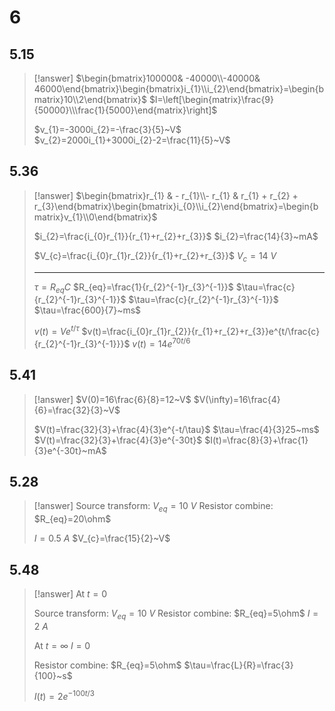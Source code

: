 # 6

## 5.15

> [!answer]
> $\begin{bmatrix}100000& -40000\\-40000& 46000\end{bmatrix}\begin{bmatrix}i_{1}\\i_{2}\end{bmatrix}=\begin{bmatrix}10\\2\end{bmatrix}$
> $I=\left[\begin{matrix}\frac{9}{50000}\\\frac{1}{5000}\end{matrix}\right]$
> 
> $v_{1}=-3000i_{2}=-\frac{3}{5}~V$
> $v_{2}=2000i_{1}+3000i_{2}-2=\frac{11}{5}~V$

## 5.36

> [!answer]
> $\begin{bmatrix}r_{1} & - r_{1}\\- r_{1} & r_{1} + r_{2} + r_{3}\end{bmatrix}\begin{bmatrix}i_{0}\\i_{2}\end{bmatrix}=\begin{bmatrix}v_{1}\\0\end{bmatrix}$
> 
> $i_{2}=\frac{i_{0}r_{1}}{r_{1}+r_{2}+r_{3}}$
> $i_{2}=\frac{14}{3}~mA$
> 
> $V_{c}=\frac{i_{0}r_{1}r_{2}}{r_{1}+r_{2}+r_{3}}$
> $V_{c}=14~V$
> 
> ---
> 
> $\tau=R_{eq}C$
> $R_{eq}=\frac{1}{r_{2}^{-1}r_{3}^{-1}}$
> $\tau=\frac{c}{r_{2}^{-1}r_{3}^{-1}}$
> $\tau=\frac{c}{r_{2}^{-1}r_{3}^{-1}}$
> $\tau=\frac{600}{7}~ms$
> 
> $v(t)=Ve^{t/\tau}$
> $v(t)=\frac{i_{0}r_{1}r_{2}}{r_{1}+r_{2}+r_{3}}e^{t/\frac{c}{r_{2}^{-1}r_{3}^{-1}}}$
> $v(t)=14e^{70t/6}$

## 5.41

> [!answer]
> $V(0)=16\frac{6}{8}=12~V$
> $V(\infty)=16\frac{4}{6}=\frac{32}{3}~V$
> 
> $V(t)=\frac{32}{3}+\frac{4}{3}e^{-t/\tau}$
> $\tau=\frac{4}{3}25~ms$
> $V(t)=\frac{32}{3}+\frac{4}{3}e^{-30t}$
> $I(t)=\frac{8}{3}+\frac{1}{3}e^{-30t}~mA$

## 5.28

> [!answer]
> Source transform: $V_{eq}=10~V$
> Resistor combine: $R_{eq}=20\ohm$
> 
> $I=0.5~A$
> $V_{c}=\frac{15}{2}~V$

## 5.48

> [!answer]
> At $t=0$
> 
> Source transform: $V_{eq}=10~V$
> Resistor combine: $R_{eq}=5\ohm$
> $I=2~A$
> 
> At $t=\infty$
> $I=0$
> 
> Resistor combine: $R_{eq}=5\ohm$
> $\tau=\frac{L}{R}=\frac{3}{100}~s$
> 
> $I(t)=2e^{-100t/3}$
